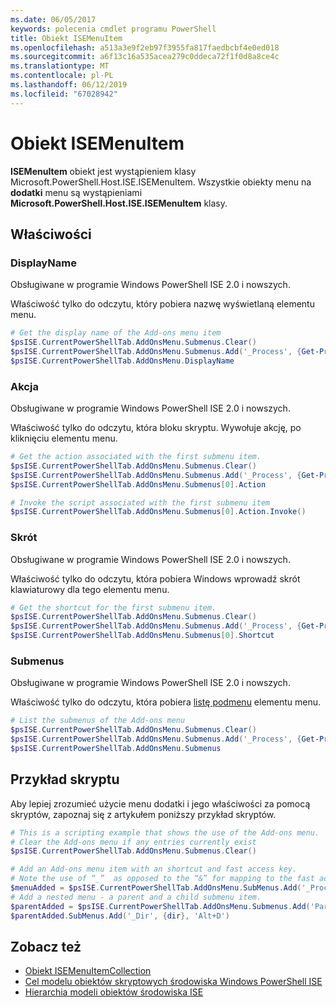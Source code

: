```yaml
---
ms.date: 06/05/2017
keywords: polecenia cmdlet programu PowerShell
title: Obiekt ISEMenuItem
ms.openlocfilehash: a513a3e9f2eb97f3955fa817faedbcbf4e0ed018
ms.sourcegitcommit: a6f13c16a535acea279c0ddeca72f1f0d8a8ce4c
ms.translationtype: MT
ms.contentlocale: pl-PL
ms.lasthandoff: 06/12/2019
ms.locfileid: "67028942"
---
```

# <a name="the-isemenuitem-object"></a>Obiekt ISEMenuItem

**ISEMenuItem** obiekt jest wystąpieniem klasy Microsoft.PowerShell.Host.ISE.ISEMenuItem. Wszystkie obiekty menu na **dodatki** menu są wystąpieniami **Microsoft.PowerShell.Host.ISE.ISEMenuItem** klasy.

## <a name="properties"></a>Właściwości

### <a name="displayname"></a>DisplayName

Obsługiwane w programie Windows PowerShell ISE 2.0 i nowszych.

Właściwość tylko do odczytu, który pobiera nazwę wyświetlaną elementu menu.

```powershell
# Get the display name of the Add-ons menu item
$psISE.CurrentPowerShellTab.AddOnsMenu.Submenus.Clear()
$psISE.CurrentPowerShellTab.AddOnsMenu.Submenus.Add('_Process', {Get-Process}, 'Alt+P')
$psISE.CurrentPowerShellTab.AddOnsMenu.DisplayName
```

### <a name="action"></a>Akcja

Obsługiwane w programie Windows PowerShell ISE 2.0 i nowszych.

Właściwość tylko do odczytu, która bloku skryptu. Wywołuje akcję, po kliknięciu elementu menu.

```powershell
# Get the action associated with the first submenu item.
$psISE.CurrentPowerShellTab.AddOnsMenu.Submenus.Clear()
$psISE.CurrentPowerShellTab.AddOnsMenu.Submenus.Add('_Process', {Get-Process}, 'Alt+P')
$psISE.CurrentPowerShellTab.AddOnsMenu.Submenus[0].Action

# Invoke the script associated with the first submenu item
$psISE.CurrentPowerShellTab.AddOnsMenu.Submenus[0].Action.Invoke()
```

### <a name="shortcut"></a>Skrót

Obsługiwane w programie Windows PowerShell ISE 2.0 i nowszych.

Właściwość tylko do odczytu, która pobiera Windows wprowadź skrót klawiaturowy dla tego elementu menu.

```powershell
# Get the shortcut for the first submenu item.
$psISE.CurrentPowerShellTab.AddOnsMenu.Submenus.Clear()
$psISE.CurrentPowerShellTab.AddOnsMenu.Submenus.Add('_Process', {Get-Process}, 'Alt+P')
$psISE.CurrentPowerShellTab.AddOnsMenu.Submenus[0].Shortcut
```

### <a name="submenus"></a>Submenus

Obsługiwane w programie Windows PowerShell ISE 2.0 i nowszych.

Właściwość tylko do odczytu, która pobiera [listę podmenu](The-ISEMenuItemCollection-Object.md) elementu menu.

```powershell
# List the submenus of the Add-ons menu
$psISE.CurrentPowerShellTab.AddOnsMenu.Submenus.Clear()
$psISE.CurrentPowerShellTab.AddOnsMenu.Submenus.Add('_Process', {Get-Process}, 'Alt+P')
$psISE.CurrentPowerShellTab.AddOnsMenu.Submenus
```

## <a name="scripting-example"></a>Przykład skryptu

Aby lepiej zrozumieć użycie menu dodatki i jego właściwości za pomocą skryptów, zapoznaj się z artykułem poniższy przykład skryptów.

```powershell
# This is a scripting example that shows the use of the Add-ons menu.
# Clear the Add-ons menu if any entries currently exist
$psISE.CurrentPowerShellTab.AddOnsMenu.Submenus.Clear()

# Add an Add-ons menu item with an shortcut and fast access key.
# Note the use of “_”  as opposed to the “&” for mapping to the fast access key letter for the menu item.
$menuAdded = $psISE.CurrentPowerShellTab.AddOnsMenu.SubMenus.Add('_Process', {Get-Process}, 'Alt+P')
# Add a nested menu - a parent and a child submenu item.
$parentAdded = $psISE.CurrentPowerShellTab.AddOnsMenu.Submenus.Add('Parent', $null, $null)
$parentAdded.SubMenus.Add('_Dir', {dir}, 'Alt+D')
```

## <a name="see-also"></a>Zobacz też

- [Obiekt ISEMenuItemCollection](The-ISEMenuItemCollection-Object.md)
- [Cel modelu obiektów skryptowych środowiska Windows PowerShell ISE](Purpose-of-the-Windows-PowerShell-ISE-Scripting-Object-Model.md)
- [Hierarchia modeli obiektów środowiska ISE](The-ISE-Object-Model-Hierarchy.md)
